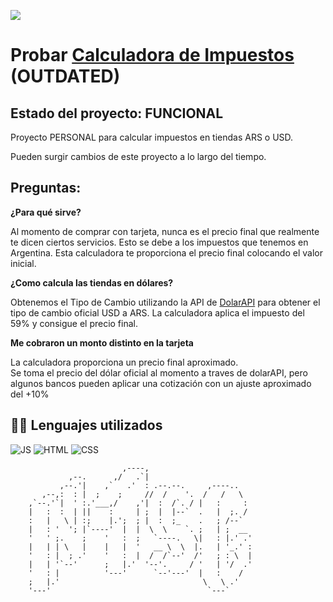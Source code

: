 ![](https://github.com/ntsg-hub/Calculadora-De-Impuestos/blob/main/Imagen/BannerREADME.PNG)
# **Probar [Calculadora de Impuestos](https://notsagxyz.github.io/Calculadora-De-Impuestos/)** (OUTDATED)

## **Estado del proyecto: FUNCIONAL**
                         
Proyecto PERSONAL para calcular impuestos en tiendas ARS o USD.

Pueden surgir cambios de este proyecto a lo largo del tiempo.



## **Preguntas:**

**¿Para qué sirve?**

Al momento de comprar con tarjeta, nunca es el precio final que realmente te dicen ciertos servicios. Esto se debe a los impuestos que tenemos en Argentina. Esta calculadora te proporciona el precio final colocando el valor inicial.

**¿Como calcula las tiendas en dólares?**

Obtenemos el Tipo de Cambio utilizando la API de [DolarAPI](https://dolarapi.com/docs/) para obtener el tipo de cambio oficial USD a ARS.
La calculadora aplica el impuesto del 59% y consigue el precio final.

**Me cobraron un monto distinto en la tarjeta**

La calculadora proporciona un precio final aproximado.   
Se toma el precio del dólar oficial al momento a traves de dolarAPI, pero algunos bancos pueden aplicar una cotización con un ajuste aproximado del +10%


## **👩‍💻 Lenguajes utilizados**
![JS](https://img.shields.io/badge/JavaScript-323330?style=for-the-badge&logo=javascript&logoColor=F7DF1E) ![HTML](https://img.shields.io/badge/HTML5-E34F26?style=for-the-badge&logo=html5&logoColor=white) ![CSS](https://img.shields.io/badge/CSS3-1572B6?style=for-the-badge&logo=css3&logoColor=white) 


















                             ,----,                        
                 ,--.      ,/   .`|                        
               ,--.'|    ,`   .'  : .--.--.     ,----..    
           ,--,:  : |  ;    ;     //  /    '.  /   /   \   
        ,`--.'`|  ' :.'___,/    ,'|  :  /`. / |   :     :  
        |   :  :  | ||    :     | ;  |  |--`  .   |  ;. /  
        :   |   \ | :;    |.';  ; |  :  ;_    .   ; /--`   
        |   : '  '; |`----'  |  |  \  \    `. ;   | ;  __  
        '   ' ;.    ;    '   :  ;   `----.   \|   : |.' .' 
        |   | | \   |    |   |  '   __ \  \  |.   | '_.' : 
        '   : |  ; .'    '   :  |  /  /`--'  /'   ; : \  | 
        |   | '`--'      ;   |.'  '--'.     / '   | '/  .' 
        '   : |          '---'      `--'---'  |   :    /   
        ;   |.'                                \   \ .'    
        '---'                                   `---`      
        
        
